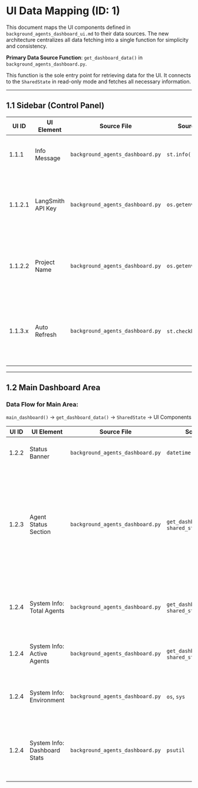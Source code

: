 # UI Data Mapping (ID: 1)

This document maps the UI components defined in `background_agents_dashboard_ui.md` to their data sources. The new architecture centralizes all data fetching into a single function for simplicity and consistency.

**Primary Data Source Function**: `get_dashboard_data()` in `background_agents_dashboard.py`.

This function is the sole entry point for retrieving data for the UI. It connects to the `SharedState` in read-only mode and fetches all necessary information.

---
## 1.1 Sidebar (Control Panel)

| UI ID | UI Element | Source File | Source Object/Function | Data Description |
|---|---|---|---|---|
| 1.1.1 | Info Message | `background_agents_dashboard.py` | `st.info()` | A static informational message. No external data is fetched. |
| 1.1.2.1 | LangSmith API Key | `background_agents_dashboard.py` | `os.getenv("LANGCHAIN_API_KEY")` | The value of the environment variable is read directly. This is for display only. |
| 1.1.2.2 | Project Name | `background_agents_dashboard.py` | `os.getenv("LANGCHAIN_PROJECT")` | The value of the environment variable is read directly. This is for display only. |
| 1.1.3.x | Auto Refresh | `background_agents_dashboard.py` | `st.checkbox`, `st.selectbox` | Standard Streamlit components that control the UI's refresh loop (`time.sleep` and `st.rerun`). |

---
## 1.2 Main Dashboard Area

### Data Flow for Main Area:
`main_dashboard()` -> `get_dashboard_data()` -> `SharedState` -> UI Components

| UI ID | UI Element | Source File | Source Object/Function | Data Description |
|---|---|---|---|---|
| 1.2.2 | Status Banner | `background_agents_dashboard.py` | `datetime.now()` | A simple timestamp generated each time the dashboard refreshes. |
| 1.2.3 | Agent Status Section | `background_agents_dashboard.py` | `get_dashboard_data()` -> `shared_state.get_active_agents()` | The list of active agents is fetched from `SharedState`. The `render_agent_cards()` function iterates through this list to display a card for each agent. The `agent_name`, `state`, `uptime`, and `errors` are all pulled from the dictionary representing each agent in this list. |
| 1.2.4 | System Info: Total Agents | `background_agents_dashboard.py` | `get_dashboard_data()` -> `shared_state.get_all_known_agents()` | The total number of unique agents that have ever registered. This is calculated by getting the `len()` of the list returned by this function. |
| 1.2.4 | System Info: Active Agents | `background_agents_dashboard.py` | `get_dashboard_data()` -> `shared_state.get_active_agents()` | The number of currently active agents, calculated by `len()` of the list of active agents. |
| 1.2.4 | System Info: Environment | `background_agents_dashboard.py` | `os`, `sys` | Standard library modules are used to get the API key status, project name, platform, and Python version for display. |
| 1.2.4 | System Info: Dashboard Stats | `background_agents_dashboard.py` | `psutil` | The `psutil` library is called directly by the dashboard to get its own process's CPU and memory usage. This is a local stat and is not fetched from `SharedState`. | 